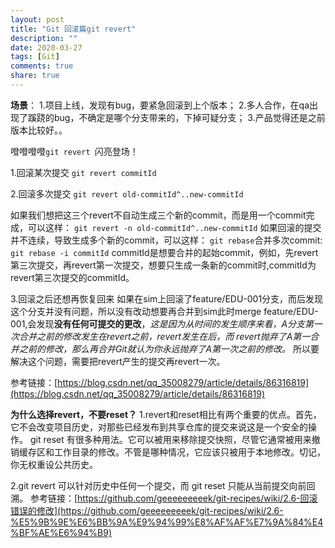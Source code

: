 ```yaml
---
layout: post
title: "Git 回滚篇git revert"
description: ""
date: 2020-03-27
tags: [Git]
comments: true
share: true
---
```


**场景**：
1.项目上线，发现有bug，要紧急回滚到上个版本；
2.多人合作，在qa出现了蹊跷的bug，不确定是哪个分支带来的，下掉可疑分支；
3.产品觉得还是之前版本比较好。。

噔噔噔噔`git revert `闪亮登场！

1.回滚某次提交
`git revert commitId`

2.回滚多次提交
`git revert old-commitId^..new-commitId`

如果我们想把这三个revert不自动生成三个新的commit，而是用一个commit完成，可以这样：
`git revert -n old-commitId^..new-commitId`
如果回滚的提交并不连续，导致生成多个新的commit，可以这样：
`git rebase`合并多次commit:
`git rebase -i commitId` commitId是想要合并的起始commit，例如，先revert第三次提交，再revert第一次提交，想要只生成一条新的commit时,commitId为revert第三次提交的commitId。

3.回滚之后还想再恢复回来
如果在sim上回滚了feature/EDU-001分支，而后发现这个分支并没有问题，所以没有改动想要再合并到sim此时merge feature/EDU-001,会发现**没有任何可提交的更改**，*这是因为从时间的发生顺序来看，A分支第一次合并之前的修改发生在revert之前，revert发生在后，而 revert抛弃了A第一合并之前的修改，那么再合并Git就认为你永远抛弃了A第一次之前的修改。*
所以要解决这个问题，需要把revert产生的提交再revert一次。

参考链接：[https://blog.csdn.net/qq_35008279/article/details/86316819](https://blog.csdn.net/qq_35008279/article/details/86316819)

**为什么选择revert，不要reset？**
1.revert和reset相比有两个重要的优点。首先，它不会改变项目历史，对那些已经发布到共享仓库的提交来说这是一个安全的操作。
git reset 有很多种用法。它可以被用来移除提交快照，尽管它通常被用来撤销缓存区和工作目录的修改。不管是哪种情况，它应该只被用于本地修改。切记，你无权重设公共历史。

2.git revert 可以针对历史中任何一个提交，而 git reset 只能从当前提交向前回溯。
参考链接：[https://github.com/geeeeeeeeek/git-recipes/wiki/2.6-回滚错误的修改](https://github.com/geeeeeeeeek/git-recipes/wiki/2.6-%E5%9B%9E%E6%BB%9A%E9%94%99%E8%AF%AF%E7%9A%84%E4%BF%AE%E6%94%B9)
